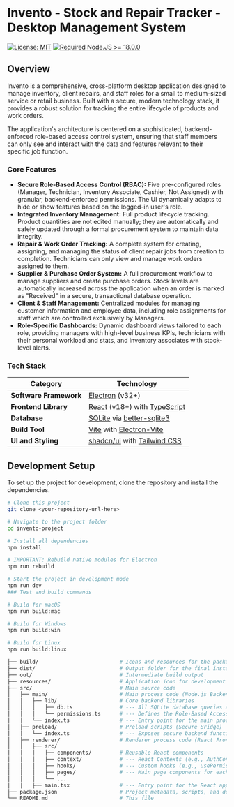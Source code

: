 # Invento - Stock and Repair Tracker - Desktop Management System

[![License: MIT](https://img.shields.io/badge/License-MIT-yellow.svg)](https://opensource.org/licenses/MIT)
[![Required Node.JS >= 18.0.0](https://img.shields.io/static/v1?label=node&message=%20%3E=18.0.0&logo=node.js&color=3f893e)](https://nodejs.org/en/download/package-manager)

## Overview

Invento is a comprehensive, cross-platform desktop application designed to manage inventory, client repairs, and staff roles for a small to medium-sized service or retail business. Built with a secure, modern technology stack, it provides a robust solution for tracking the entire lifecycle of products and work orders.

The application's architecture is centered on a sophisticated, backend-enforced role-based access control system, ensuring that staff members can only see and interact with the data and features relevant to their specific job function.

<!-- Add a GIF or a screenshot of the application dashboard here for a great first impression! -->
<!-- ![Invento Dashboard](link-to-your-screenshot.png) -->

### Core Features

*   **Secure Role-Based Access Control (RBAC):** Five pre-configured roles (Manager, Technician, Inventory Associate, Cashier, Not Assigned) with granular, backend-enforced permissions. The UI dynamically adapts to hide or show features based on the logged-in user's role.
*   **Integrated Inventory Management:** Full product lifecycle tracking. Product quantities are not edited manually; they are automatically and safely updated through a formal procurement system to maintain data integrity.
*   **Repair & Work Order Tracking:** A complete system for creating, assigning, and managing the status of client repair jobs from creation to completion. Technicians can only view and manage work orders assigned to them.
*   **Supplier & Purchase Order System:** A full procurement workflow to manage suppliers and create purchase orders. Stock levels are automatically increased across the application when an order is marked as "Received" in a secure, transactional database operation.
*   **Client & Staff Management:** Centralized modules for managing customer information and employee data, including role assignments for staff which are controlled exclusively by Managers.
*   **Role-Specific Dashboards:** Dynamic dashboard views tailored to each role, providing managers with high-level business KPIs, technicians with their personal workload and stats, and inventory associates with stock-level alerts.

### Tech Stack

| Category               | Technology                                                                     |
| ---------------------- | ------------------------------------------------------------------------------ |
| **Software Framework** | [Electron](https://www.electronjs.org/) (v32+)                                 |
| **Frontend Library**   | [React](https://react.dev/) (v18+) with [TypeScript](https://www.typescriptlang.org/) |
| **Database**           | [SQLite](https://www.sqlite.org/index.html) via [better-sqlite3](https://github.com/WiseLibs/better-sqlite3) |
| **Build Tool**         | [Vite](https://vite.dev/) with [Electron-Vite](https://electron-vite.org/)     |
| **UI and Styling**     | [shadcn/ui](https://ui.shadcn.com/) with [Tailwind CSS](https://tailwindcss.com/) |

## Development Setup

To set up the project for development, clone the repository and install the dependencies.

```bash
# Clone this project
git clone <your-repository-url-here>

# Navigate to the project folder
cd invento-project

# Install all dependencies
npm install

# IMPORTANT: Rebuild native modules for Electron
npm run rebuild

# Start the project in development mode
npm run dev
### Test and build commands

# Build for macOS
npm run build:mac

# Build for Windows
npm run build:win

# Build for Linux
npm run build:linux

├── build/                          # Icons and resources for the packaged application
├── dist/                           # Output folder for the final installer
├── out/                            # Intermediate build output
├── resources/                      # Application icon for development
├── src/                            # Main source code
│   ├── main/                       # Main process code (Node.js Backend)
│   │   ├── lib/                    # Core backend libraries
│   │   │   ├── db.ts               # --- All SQLite database queries and API modules
│   │   │   └── permissions.ts      # --- Defines the Role-Based Access Control matrix
│   │   └── index.ts                # --- Entry point for the main process and all IPC handlers
│   ├── preload/                    # Preload scripts (Secure Bridge)
│   │   └── index.ts                # --- Exposes secure backend functions to the frontend
│   ├── renderer/                   # Renderer process code (React Frontend)
│   │   ├── src/
│   │   │   ├── components/         # Reusable React components
│   │   │   ├── context/            # --- React Contexts (e.g., AuthContext)
│   │   │   ├── hooks/              # --- Custom hooks (e.g., usePermissions)
│   │   │   ├── pages/              # --- Main page components for each feature
│   │   │   └── ...
│   │   ├── main.tsx                # --- Entry point for the React application
├── package.json                    # Project metadata, scripts, and dependencies
└── README.md                       # This file